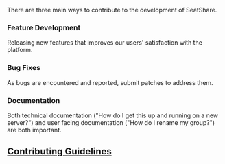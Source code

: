 There are three main ways to contribute to the development of SeatShare.

### Feature Development

Releasing new features that improves our users' satisfaction with the platform.

### Bug Fixes

As bugs are encountered and reported, submit patches to address them.

### Documentation

Both technical documentation ("How do I get this up and running on a new server?") and user facing documentation ("How do I rename my group?") are both important.

## [Contributing Guidelines](https://github.com/stephenyeargin/seatshare/wiki/Contributing)
